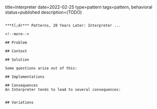 title=Interpreter
date=2022-02-25
type=pattern
tags=pattern, behavioral
status=published
description=(TODO)
~~~~~~

***tl;dr*** Patterns, 20 Years Later: Interpreter ...

<!--more-->

## Problem

## Context

## Solution

Some questions arise out of this:

## Implementations

## Consequences
An Interpreter tends to lead to several consequences:


## Variations


